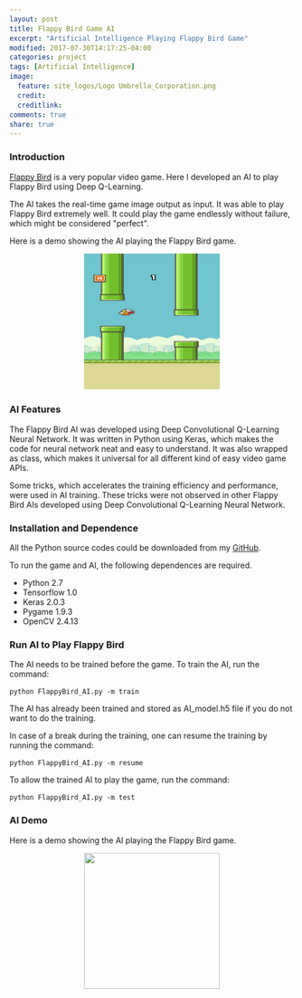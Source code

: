 ```yaml
---
layout: post
title: Flappy Bird Game AI
excerpt: "Artificial Intelligence Playing Flappy Bird Game"
modified: 2017-07-30T14:17:25-04:00
categories: project
tags: [Artificial Intelligence]
image:
  feature: site_logos/Logo Umbrella_Corporation.png
  credit: 
  creditlink: 
comments: true
share: true
---
```


### Introduction

[Flappy Bird](https://en.wikipedia.org/wiki/Flappy_bird) is a very popular video game. Here I developed an AI to play Flappy Bird using Deep Q-Learning. 

The AI takes the real-time game image output as input. It was able to play Flappy Bird extremely well. It could play the game endlessly without failure, which might be considered "perfect".

Here is a demo showing the AI playing the Flappy Bird game.
<center><img width="240" height="240" src="/images/projects/2017-07-30-Flappy-Bird-AI/Flappy_Bird_gameplay.png"/></center>

### AI Features

The Flappy Bird AI was developed using Deep Convolutional Q-Learning Neural Network. It was written in Python using Keras, which makes the code for neural network neat and easy to understand. It was also wrapped as class, which makes it universal for all different kind of easy video game APIs.

Some tricks, which accelerates the training efficiency and performance, were used in AI training. These tricks were not observed in other Flappy Bird AIs developed using Deep Convolutional Q-Learning Neural Network.

### Installation and Dependence

All the Python source codes could be downloaded from my [GitHub](https://github.com/leimao/Flappy_Bird_AI).

To run the game and AI, the following dependences are required.
* Python 2.7
* Tensorflow 1.0
* Keras 2.0.3
* Pygame 1.9.3
* OpenCV 2.4.13

### Run AI to Play Flappy Bird

The AI needs to be trained before the game. To train the AI, run the command: 
```shell
python FlappyBird_AI.py -m train
```
The AI has already been trained and stored as AI_model.h5 file if you do not want to do the training.

In case of a break during the training, one can resume the training by running the command:
```shell
python FlappyBird_AI.py -m resume
```

To allow the trained AI to play the game, run the command:
```shell
python FlappyBird_AI.py -m test
```

### AI Demo

Here is a demo showing the AI playing the Flappy Bird game.
<center><img width="240" height="240" src="/images/projects/2017-07-30-Flappy-Bird-AI/flappy_bird_AI.gif"/></center>